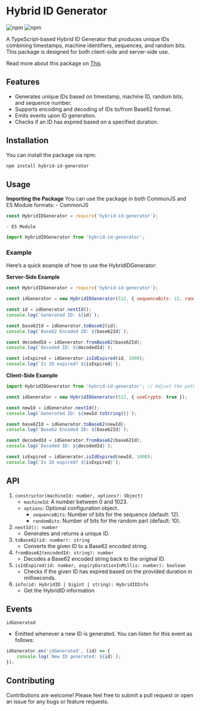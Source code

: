 # Hybrid ID Generator

![npm](https://img.shields.io/npm/v/hybrid-id-generator) ![npm](https://img.shields.io/npm/l/hybrid-id-generator)

A TypeScript-based Hybrid ID Generator that produces unique IDs combining timestamps, machine identifiers, sequences, and random bits. This package is designed for both client-side and server-side use.

Read more about this package on [This](./purpose.md)

## Features

- Generates unique IDs based on timestamp, machine ID, random bits, and sequence number.
- Supports encoding and decoding of IDs to/from Base62 format.
- Emits events upon ID generation.
- Checks if an ID has expired based on a specified duration.

## Installation

You can install the package via npm:

```bash
npm install hybrid-id-generator
```

## Usage
**Importing the Package**
You can use the package in both CommonJS and ES Module formats:
    - CommonJS
  ```js
  const HybridIDGenerator = require('hybrid-id-generator');
  ```
    - ES Module
  ```ts
  import HybridIDGenerator from 'hybrid-id-generator';
  ```
### Example
Here’s a quick example of how to use the HybridIDGenerator:

**Server-Side Example**
```js
const HybridIDGenerator = require('hybrid-id-generator');

const idGenerator = new HybridIDGenerator(512, { sequenceBits: 12, randomBits: 10 });

const id = idGenerator.nextId();
console.log(`Generated ID: ${id}`);

const base62Id = idGenerator.toBase62(id);
console.log(`Base62 Encoded ID: ${base62Id}`);

const decodedId = idGenerator.fromBase62(base62Id);
console.log(`Decoded ID: ${decodedId}`);

const isExpired = idGenerator.isIdExpired(id, 1000);
console.log(`Is ID expired? ${isExpired}`);
```

**Client-Side Example**
```js
import HybridIDGenerator from 'hybrid-id-generator'; // Adjust the path as necessary

const idGenerator = new HybridIDGenerator(512, { useCrypto: true });

const newId = idGenerator.nextId();
console.log(`Generated ID: ${newId.toString()}`);

const base62Id = idGenerator.toBase62(newId);
console.log(`Base62 Encoded ID: ${base62Id}`);

const decodedId = idGenerator.fromBase62(base62Id);
console.log(`Decoded ID: ${decodedId}`);

const isExpired = idGenerator.isIdExpired(newId, 1000);
console.log(`Is ID expired? ${isExpired}`);
```

## API
1. `constructor(machineId: number, options?: Object)`
   - `machineId`: A number between 0 and 1023.
   - `options`: Optional configuration object.
     - `sequenceBits`: Number of bits for the sequence (default: 12).
     - `randomBits`: Number of bits for the random part (default: 10).
2. `nextId(): number`
   - Generates and returns a unique ID.
3. `toBase62(id: number): string`
   - Converts the given ID to a Base62 encoded string.
4. `fromBase62(encodedId: string): number`
   - Decodes a Base62 encoded string back to the original ID.
5. `isIdExpired(id: number, expiryDurationInMillis: number): boolean`
   - Checks if the given ID has expired based on the provided duration in milliseconds.
6. `info(id: HybridID | bigint | string): HybridIDInfo`
   - Get the HybridID information

## Events
`idGenerated`

   - Emitted whenever a new ID is generated. You can listen for this event as follows:
```js
idGenerator.on('idGenerated', (id) => {
    console.log(`New ID generated: ${id}`);
});
```

## Contributing
Contributions are welcome! Please feel free to submit a pull request or open an issue for any bugs or feature requests.